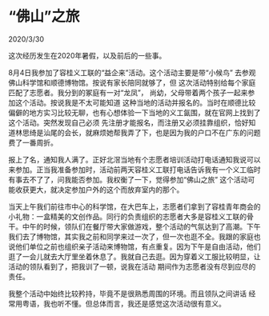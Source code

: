 # “佛山”之旅
2020/3/30

这次经历发生在2020年暑假，以及前后的一些事。

8月4日我参加了容桂义工联的“益企来”活动。这个活动主要是带“小候鸟”
去参观佛山科学馆和顺德博物馆。按说有家长陪同就够了，但
这次活动特别给每个家庭匹配了志愿者。我分到的冢庭有一对“龙凤”，
尚幼，父母带着两个孩子一起来参加这个活动。按说我是不太可能知道
这种当地的活动并报名的。当时在顺德比较偏僻的地方实习比较无聊，也有心想体验一下当地的义工氤围，就在官网上找到了这个活动。突然发现自己必须
先注册才能报名，而注册又必须挂靠组织，恰好知道林思绮是汕尾的会长，就麻烦她帮我弄了下，也是因为我的户口不在广东的问题费了一番周折。

报上了名，通知我人满了。正好北滘当地有个志愿者培训活动打电话通知我说可以
来参加。正当我准备参加时，活动前两天容桂义工联打电话告诉我有一个义工临时有事去不了了，问我能否参加。我权衡了一下，觉得参加“佛山之旅”
这个活动可能收获更大，就决定参加户外的这个而放弃室内的那个。

当天上午我们前往市中心的科学馆，在大巴车上，志愿者们拿到了容桂青年商会的小礼物：一盒精美的文创作品。同行的负责组织的志愿者大多是容桂义工联的骨干。中午的时候，领队们在餐厅带大家做游戏，整个活动的气氛达到了高潮。下午我们去了博物馆，其实我之前和同学来过一次了，但一次也逛不全。我跟的家庭也说他们单位之前也组织亲子活动来博物馆，有点重复。因为下午是自由活动，他们逛了一会儿就去大厅里坐着休息了。我就自己去逛。因为穿着义工服比较明显，让活动的领队看到了，把我训了一顿，说我在活动
期间作为志愿者没有尽到应尽的责任。

我整个活动中始终比较矜持，毕竟不是很熟悉周围的环境。而且领队之间讲话
经常用粤语，我也听不懂。但总体而言，我还是感觉这次活动很有意义。